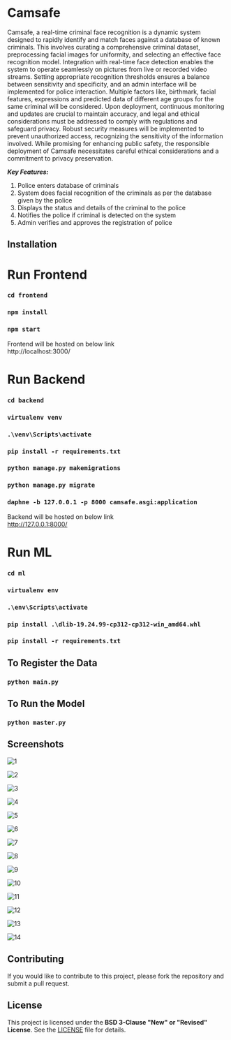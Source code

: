 # Camsafe

Camsafe, a real-time criminal face recognition is a dynamic system designed to rapidly identify and match faces against a database of known criminals. This involves curating a comprehensive criminal dataset, preprocessing facial images for uniformity, and selecting an effective face recognition model. Integration with real-time face detection enables the system to operate seamlessly on pictures from live or recorded video streams. Setting appropriate recognition thresholds ensures a balance between sensitivity and specificity, and an admin interface will be implemented for police interaction. Multiple factors like, birthmark, facial features, expressions and predicted data of different age groups for the same criminal will be considered. Upon deployment, continuous monitoring and updates are crucial to maintain accuracy, and legal and ethical considerations must be addressed to comply with regulations and safeguard privacy. Robust security measures will be implemented to prevent unauthorized access, recognizing the sensitivity of the information involved. While promising for enhancing public safety, the responsible deployment of Camsafe necessitates careful ethical considerations and a commitment to privacy preservation.

***Key Features:***  

1. Police enters database of criminals
2. System does facial recognition of the criminals as per the database given by the police
3. Displays the status and details of the criminal to the police
4. Notifies the police if criminal is detected on the system
5. Admin verifies and approves the registration of police

## Installation

# Run Frontend

### `cd frontend`

### `npm install`

### `npm start`

Frontend will be hosted on below link  
http://localhost:3000/

# Run Backend

### `cd backend`

### `virtualenv venv`

### `.\venv\Scripts\activate`

### `pip install -r requirements.txt`

### `python manage.py makemigrations`

### `python manage.py migrate`

### `daphne -b 127.0.0.1 -p 8000 camsafe.asgi:application`

Backend will be hosted on below link  
http://127.0.0.1:8000/

# Run ML

### `cd ml`

### `virtualenv env`

### `.\env\Scripts\activate`

### `pip install .\dlib-19.24.99-cp312-cp312-win_amd64.whl`

### `pip install -r requirements.txt`

## To Register the Data

### `python main.py`

## To Run the Model

### `python master.py`

## Screenshots

![1](https://github.com/pillaiganeshmohan/Camsafe/assets/68379838/6ce98e7b-457e-4c9d-b8e5-b2e3b355f82e)

![2](https://github.com/pillaiganeshmohan/Camsafe/assets/68379838/f684bef3-ea05-44e0-a33a-b872097729be)

![3](https://github.com/pillaiganeshmohan/Camsafe/assets/68379838/8131b670-fa33-405e-9f78-73b89962f679)

![4](https://github.com/pillaiganeshmohan/Camsafe/assets/68379838/dadaeb36-9ab6-4290-9702-87b2854f1061)

![5](https://github.com/pillaiganeshmohan/Camsafe/assets/68379838/15149724-5491-4ae2-9edf-530d6667f805)

![6](https://github.com/pillaiganeshmohan/Camsafe/assets/68379838/2329c248-9a5b-4d66-b3cf-1f458d6e9c68)

![7](https://github.com/pillaiganeshmohan/Camsafe/assets/68379838/e8ac3d85-acb5-4c1f-898a-f48b0c5c51d5)

![8](https://github.com/pillaiganeshmohan/Camsafe/assets/68379838/f0a99975-fb85-43b2-9b7a-c548e0716196)

![9](https://github.com/pillaiganeshmohan/Camsafe/assets/68379838/27b9554a-896c-4794-8e67-be8cf2d6d15c)

![10](https://github.com/pillaiganeshmohan/Camsafe/assets/68379838/72d00a5e-4504-4069-9b82-2ef9f8162eee)

![11](https://github.com/pillaiganeshmohan/Camsafe/assets/68379838/825c5ab5-26c9-4693-a52f-f8c4c6bd607e)

![12](https://github.com/pillaiganeshmohan/Camsafe/assets/68379838/88a9a56d-100f-4a27-b5a2-c7f39a07d185)

![13](https://github.com/pillaiganeshmohan/Camsafe/assets/68379838/5d1f1166-f15a-451f-8069-f60b5f97754f)

![14](https://github.com/pillaiganeshmohan/Camsafe/assets/68379838/9869502e-ad0e-4d07-9e64-ca1aacc3adf3)

## Contributing
If you would like to contribute to this project, please fork the repository and submit a pull request.

## License
This project is licensed under the **BSD 3-Clause "New" or "Revised" License**. See the [LICENSE](./LICENSE) file for details.
